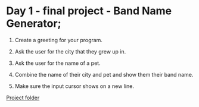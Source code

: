 # Day 1 - final project - Band Name Generator;

1. Create a greeting for your program.  
  
2. Ask the user for the city that they grew up in.  
  
3. Ask the user for the name of a pet.  
  
4. Combine the name of their city and pet and show them their band name.  
  
5. Make sure the input cursor shows on a new line.

[Project folder](../day_1/)